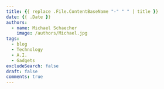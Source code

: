 ```yaml
---
title: {{ replace .File.ContentBaseName "-" " " | title }}
date: {{ .Date }}
authors:
  - name: Michael Schaecher
    image: /authors/Michael.jpg
tags:
  - blog
  - Technology
  - A.I.
  - Gadgets
excludeSearch: false
draft: false
comments: true
---
```

